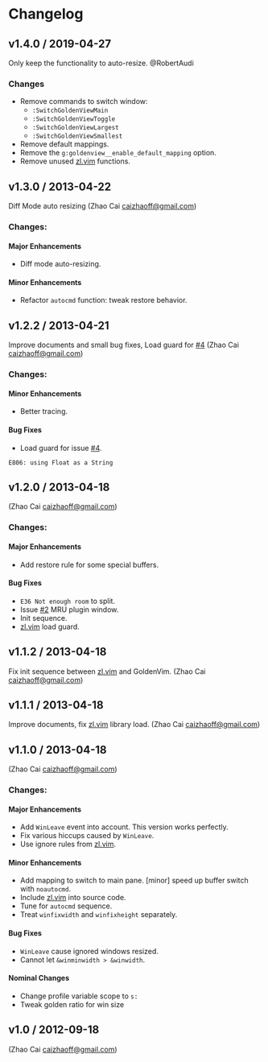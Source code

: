 Changelog
=========

v1.4.0 / 2019-04-27
-------------------

Only keep the functionality to auto-resize. @RobertAudi

### Changes

- Remove commands to switch window:
  - `:SwitchGoldenViewMain`
  - `:SwitchGoldenViewToggle`
  - `:SwitchGoldenViewLargest`
  - `:SwitchGoldenViewSmallest`
- Remove default mappings.
- Remove the `g:goldenview__enable_default_mapping` option.
- Remove unused [zl.vim][] functions.

v1.3.0 / 2013-04-22
-------------------

Diff Mode auto resizing (Zhao Cai <caizhaoff@gmail.com>)

### Changes:

#### Major Enhancements

- Diff mode auto-resizing.

#### Minor Enhancements

- Refactor `autocmd` function: tweak restore behavior.

v1.2.2 / 2013-04-21
-------------------

Improve documents and small bug fixes, Load guard for [#4][issue-4] (Zhao Cai <caizhaoff@gmail.com>)

### Changes:

#### Minor Enhancements

- Better tracing.

#### Bug Fixes

- Load guard for issue [#4][issue-4].

```text
E806: using Float as a String
```

[issue-4]: https://github.com/zhaocai/GoldenView.Vim/issues/4

v1.2.0 / 2013-04-18
-------------------

 (Zhao Cai <caizhaoff@gmail.com>)

### Changes:

#### Major Enhancements

- Add restore rule for some special buffers.

#### Bug Fixes

- `E36 Not enough room` to split.
- Issue [#2](https://github.com/zhaocai/GoldenView.Vim/issues/2) MRU plugin window.
- Init sequence.
- [zl.vim][] load guard.

v1.1.2 / 2013-04-18
-------------------

Fix init sequence between [zl.vim][] and GoldenVim. (Zhao Cai <caizhaoff@gmail.com>)

v1.1.1 / 2013-04-18
-------------------

Improve documents, fix [zl.vim][] library load. (Zhao Cai <caizhaoff@gmail.com>)

v1.1.0 / 2013-04-18
-------------------

 (Zhao Cai <caizhaoff@gmail.com>)

### Changes:

#### Major Enhancements

- Add `WinLeave` event into account. This version works perfectly.
- Fix various hiccups caused by `WinLeave`.
- Use ignore rules from [zl.vim][].

#### Minor Enhancements

- Add mapping to switch to main pane. [minor] speed up buffer switch with `noautocmd`.
- Include [zl.vim][] into source code.
- Tune for `autocmd` sequence.
- Treat `winfixwidth` and `winfixheight` separately.

#### Bug Fixes

- `WinLeave` cause ignored windows resized.
- Cannot let `&winminwidth > &winwidth`.

#### Nominal Changes

- Change profile variable scope to `s:`
- Tweak golden ratio for win size

v1.0 / 2012-09-18
----------------

 (Zhao Cai <caizhaoff@gmail.com>)

[zl.vim]: https://github.com/zhaocai/zl.vim
